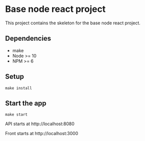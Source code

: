 # Base node react project

This project contains the skeleton for the base node react project.

## Dependencies

- make
- Node >= 10
- NPM >= 6

## Setup

```
make install
```

## Start the app

```
make start
```

API starts at http://localhost:8080

Front starts at http://localhost:3000
